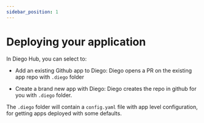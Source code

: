 ```yaml
---
sidebar_position: 1
---
```


# Deploying your application

In Diego Hub, you can select to:

- Add an existing Github app to Diego: Diego opens a PR on the existing app repo with `.diego` folder

- Create a brand new app with Diego: Diego creates the repo in github for you with `.diego` folder.

The `.diego` folder will contain a `config.yaml` file with app level configuration, for getting apps deployed with some defaults.
